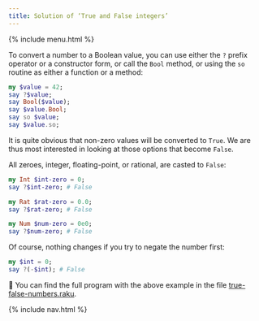```yaml
---
title: Solution of ‘True and False integers’
---
```


{% include menu.html %}

To convert a number to a Boolean value, you can use either the `?` prefix operator or a constructor form, or call the `Bool` method, or using the `so` routine as either a function or a method:

```raku
my $value = 42;
say ?$value;
say Bool($value);
say $value.Bool;
say so $value;
say $value.so;
```

It is quite obvious that non-zero values will be converted to `True`. We are thus most interested in looking at those options that become `False`.

All zeroes, integer, floating-point, or rational, are casted to `False`:

```raku
my Int $int-zero = 0;
say ?$int-zero; # False

my Rat $rat-zero = 0.0;
say ?$rat-zero; # False

my Num $num-zero = 0e0;
say ?$num-zero; # False
```

Of course, nothing changes if you try to negate the number first:

```raku
my $int = 0;
say ?(-$int); # False
```

🦋 You can find the full program with the above example in the file [true-false-numbers.raku](https://github.com/ash/raku-course/blob/master/exercises/booleans/true-false-numbers.raku).

{% include nav.html %}

